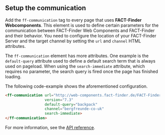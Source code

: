 ## Setup the communication
Add the `ff-communication` tag to every page that uses
**FACT-Finder Webcomponents**. This element is used to define certain
parameters for the communication between FACT-Finder Web Components and FACT-Finder
and their behavior. You need to configure the location of your
FACT-Finder Server and the target channel by setting the `url` and
`channel` HTML attributes.

The `ff-communication` element has more attributes. One example is the
`default-query` attribute used to define a default search term that is
always used on pageload. When using the `search-immediate` attribute,
which requires no parameter, the search query is fired once the page has
finished loading.

The following code-example shows the aforementioned configuration.

```html
<ff-communication url="http://web-components.fact-finder.de/FACT-Finder7.3-Demoshop"
                  version="7.3"
                  default-query="backpack"
                  channel="bergfreunde-co-uk"
                  search-immediate>
</ff-communication>
```
For more information, see the [API reference](/api/1.x/ff-communication#tab=api).